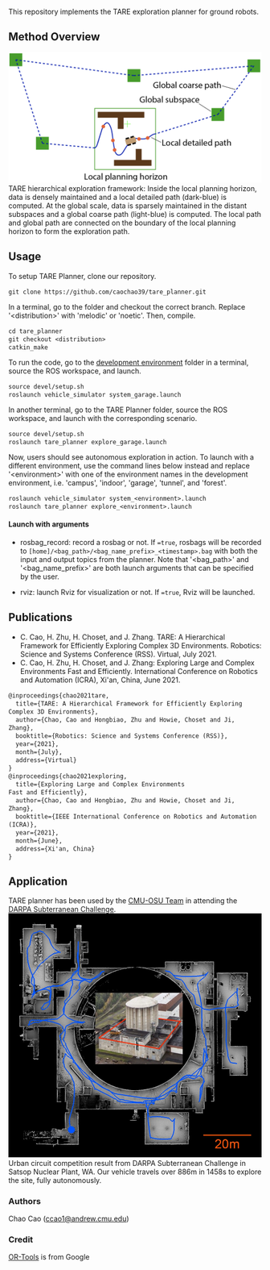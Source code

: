 This repository implements the TARE exploration planner for ground robots.

## Method Overview
![overview](src/tare_planner/img/method.png)
TARE hierarchical exploration framework: Inside the local planning horizon, data is densely maintained and a local detailed path (dark-blue) is computed. At the global scale, data is sparsely maintained in the distant subspaces and a global coarse path (light-blue) is computed. The local path and global path are connected on the boundary of the local planning horizon to form the exploration path.
## Usage
To setup TARE Planner, clone our repository.
```
git clone https://github.com/caochao39/tare_planner.git
```
In a terminal, go to the folder and checkout the correct branch. Replace '\<distribution\>' with 'melodic' or 'noetic'. Then, compile.

```
cd tare_planner
git checkout <distribution>
catkin_make
```
To run the code, go to the [development environment](http://cmu-exploration.com) folder in a terminal, source the ROS workspace, and launch.
```
source devel/setup.sh
roslaunch vehicle_simulator system_garage.launch
```
In another terminal, go to the TARE Planner folder, source the ROS workspace, and launch with the corresponding scenario.
```
source devel/setup.sh
roslaunch tare_planner explore_garage.launch
```
Now, users should see autonomous exploration in action. To launch with a different environment, use the command lines below instead and replace '\<environment\>' with one of the environment names in the development environment, i.e. 'campus', 'indoor', 'garage', 'tunnel', and 'forest'.
```
roslaunch vehicle_simulator system_<environment>.launch
roslaunch tare_planner explore_<environment>.launch
```
#### Launch with arguments
* rosbag_record: record a rosbag or not. If ```=true```, rosbags will be recorded to ```[home]/<bag_path>/<bag_name_prefix>_<timestamp>.bag``` with both the input and output topics from the planner. Note that '\<bag_path\>' and '\<bag_name_prefix\>' are both launch arguments that can be specified by the user.

* rviz: launch Rviz for visualization or not. If ```=true```, Rviz will be launched.

## Publications
- C. Cao, H. Zhu, H. Choset, and J. Zhang. TARE: A Hierarchical Framework for Efficiently Exploring Complex 3D Environments. Robotics: Science and Systems Conference (RSS). Virtual, July 2021.
- C. Cao, H. Zhu, H. Choset, and J. Zhang: Exploring Large and Complex Environments
Fast and Efficiently. International Conference on Robotics and Automation (ICRA), Xi'an, China, June 2021.
```
@inproceedings{chao2021tare,
  title={TARE: A Hierarchical Framework for Efficiently Exploring Complex 3D Environments},
  author={Chao, Cao and Hongbiao, Zhu and Howie, Choset and Ji, Zhang},
  booktitle={Robotics: Science and Systems Conference (RSS)},
  year={2021},
  month={July},
  address={Virtual}
}
@inproceedings{chao2021exploring,
  title={Exploring Large and Complex Environments
Fast and Efficiently},
  author={Chao, Cao and Hongbiao, Zhu and Howie, Choset and Ji, Zhang},
  booktitle={IEEE International Conference on Robotics and Automation (ICRA)},
  year={2021},
  month={June},
  address={Xi'an, China}
}
```
## Application
TARE planner has been used by the [CMU-OSU Team](https://www.subt-explorer.com/) in attending the [DARPA Subterranean Challenge](https://www.subtchallenge.com/).
![urban](src/tare_planner/img/urban.jpg)
Urban circuit competition result from DARPA Subterranean Challenge in Satsop Nuclear Plant, WA. Our vehicle travels over 886m in 1458s to explore the site, fully autonomously.

### Authors 
Chao Cao (ccao1@andrew.cmu.edu)

### Credit
[OR-Tools](https://developers.google.com/optimization) is from Google